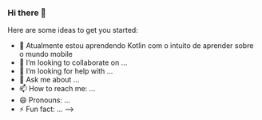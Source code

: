 ### Hi there 👋

Here are some ideas to get you started:

- 🌱 Atualmente estou aprendendo Kotlin com o intuito de aprender sobre o mundo mobile 
- 👯 I’m looking to collaborate on ...
- 🤔 I’m looking for help with ...
- 💬 Ask me about ...
- 📫 How to reach me: ...
- 😄 Pronouns: ...
- ⚡ Fun fact: ...
-->
